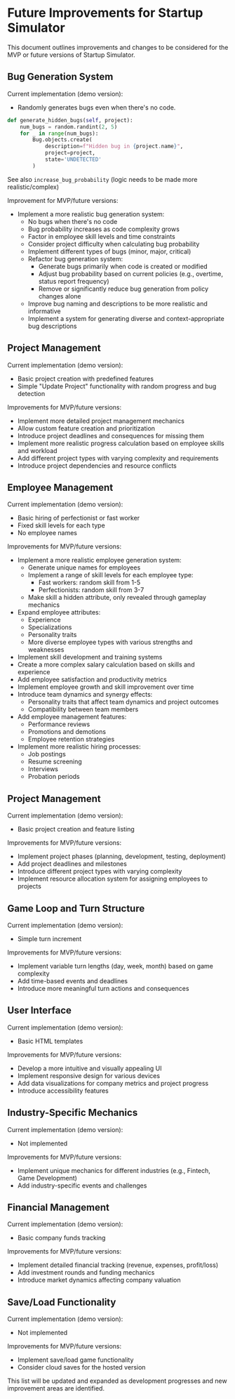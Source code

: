 # Future Improvements for Startup Simulator

This document outlines improvements and changes to be considered for the MVP or future versions of Startup Simulator.

## Bug Generation System

Current implementation (demo version):
- Randomly generates bugs even when there's no code.
```python
def generate_hidden_bugs(self, project):
    num_bugs = random.randint(2, 5)
    for _ in range(num_bugs):
        Bug.objects.create(
            description=f"Hidden bug in {project.name}",
            project=project,
            state='UNDETECTED'
        )
```

See also `increase_bug_probability` (logic needs to be made more realistic/complex)

Improvement for MVP/future versions:
- Implement a more realistic bug generation system:
  - No bugs when there's no code
  - Bug probability increases as code complexity grows
  - Factor in employee skill levels and time constraints
  - Consider project difficulty when calculating bug probability
  - Implement different types of bugs (minor, major, critical)
  - Refactor bug generation system:
    - Generate bugs primarily when code is created or modified
    - Adjust bug probability based on current policies (e.g., overtime, status report frequency)
    - Remove or significantly reduce bug generation from policy changes alone
  - Improve bug naming and descriptions to be more realistic and informative
  - Implement a system for generating diverse and context-appropriate bug descriptions

## Project Management

Current implementation (demo version):
- Basic project creation with predefined features
- Simple "Update Project" functionality with random progress and bug detection

Improvements for MVP/future versions:
- Implement more detailed project management mechanics
- Allow custom feature creation and prioritization
- Introduce project deadlines and consequences for missing them
- Implement more realistic progress calculation based on employee skills and workload
- Add different project types with varying complexity and requirements
- Introduce project dependencies and resource conflicts

## Employee Management

Current implementation (demo version):
- Basic hiring of perfectionist or fast worker
- Fixed skill levels for each type
- No employee names

Improvements for MVP/future versions:
- Implement a more realistic employee generation system:
  - Generate unique names for employees
  - Implement a range of skill levels for each employee type:
    - Fast workers: random skill from 1-5
    - Perfectionists: random skill from 3-7
  - Make skill a hidden attribute, only revealed through gameplay mechanics
- Expand employee attributes:
  - Experience
  - Specializations
  - Personality traits
  - More diverse employee types with various strengths and weaknesses
- Implement skill development and training systems
- Create a more complex salary calculation based on skills and experience
- Add employee satisfaction and productivity metrics
- Implement employee growth and skill improvement over time
- Introduce team dynamics and synergy effects:
  - Personality traits that affect team dynamics and project outcomes
  - Compatibility between team members
- Add employee management features:
  - Performance reviews
  - Promotions and demotions
  - Employee retention strategies
- Implement more realistic hiring processes:
  - Job postings
  - Resume screening
  - Interviews
  - Probation periods

## Project Management

Current implementation (demo version):
- Basic project creation and feature listing

Improvements for MVP/future versions:
- Implement project phases (planning, development, testing, deployment)
- Add project deadlines and milestones
- Introduce different project types with varying complexity
- Implement resource allocation system for assigning employees to projects

## Game Loop and Turn Structure

Current implementation (demo version):
- Simple turn increment

Improvements for MVP/future versions:
- Implement variable turn lengths (day, week, month) based on game complexity
- Add time-based events and deadlines
- Introduce more meaningful turn actions and consequences

## User Interface

Current implementation (demo version):
- Basic HTML templates

Improvements for MVP/future versions:
- Develop a more intuitive and visually appealing UI
- Implement responsive design for various devices
- Add data visualizations for company metrics and project progress
- Introduce accessibility features

## Industry-Specific Mechanics

Current implementation (demo version):
- Not implemented

Improvements for MVP/future versions:
- Implement unique mechanics for different industries (e.g., Fintech, Game Development)
- Add industry-specific events and challenges

## Financial Management

Current implementation (demo version):
- Basic company funds tracking

Improvements for MVP/future versions:
- Implement detailed financial tracking (revenue, expenses, profit/loss)
- Add investment rounds and funding mechanics
- Introduce market dynamics affecting company valuation

## Save/Load Functionality

Current implementation (demo version):
- Not implemented

Improvements for MVP/future versions:
- Implement save/load game functionality
- Consider cloud saves for the hosted version

This list will be updated and expanded as development progresses and new improvement areas are identified.